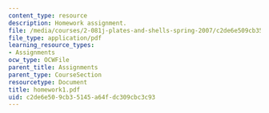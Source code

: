 ```yaml
---
content_type: resource
description: Homework assignment.
file: /media/courses/2-081j-plates-and-shells-spring-2007/c2de6e509cb35145a64fdc309cbc3c93_homework1.pdf
file_type: application/pdf
learning_resource_types:
- Assignments
ocw_type: OCWFile
parent_title: Assignments
parent_type: CourseSection
resourcetype: Document
title: homework1.pdf
uid: c2de6e50-9cb3-5145-a64f-dc309cbc3c93
---
```

